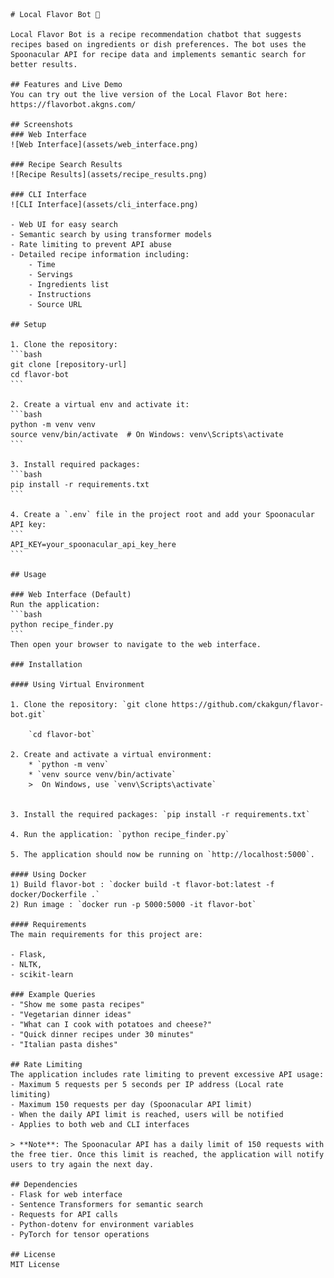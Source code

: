     # Local Flavor Bot 🍳

    Local Flavor Bot is a recipe recommendation chatbot that suggests recipes based on ingredients or dish preferences. The bot uses the Spoonacular API for recipe data and implements semantic search for better results.

    ## Features and Live Demo
    You can try out the live version of the Local Flavor Bot here: https://flavorbot.akgns.com/

    ## Screenshots
    ### Web Interface
    ![Web Interface](assets/web_interface.png)

    ### Recipe Search Results
    ![Recipe Results](assets/recipe_results.png)

    ### CLI Interface
    ![CLI Interface](assets/cli_interface.png)

    - Web UI for easy search
    - Semantic search by using transformer models
    - Rate limiting to prevent API abuse
    - Detailed recipe information including:
        - Time
        - Servings
        - Ingredients list
        - Instructions
        - Source URL

    ## Setup

    1. Clone the repository:
    ```bash
    git clone [repository-url]
    cd flavor-bot
    ```

    2. Create a virtual env and activate it:
    ```bash
    python -m venv venv
    source venv/bin/activate  # On Windows: venv\Scripts\activate
    ```

    3. Install required packages:
    ```bash
    pip install -r requirements.txt
    ```

    4. Create a `.env` file in the project root and add your Spoonacular API key:
    ```
    API_KEY=your_spoonacular_api_key_here
    ```

    ## Usage

    ### Web Interface (Default)
    Run the application:
    ```bash
    python recipe_finder.py
    ```
    Then open your browser to navigate to the web interface.

    ### Installation

    #### Using Virtual Environment

    1. Clone the repository: `git clone https://github.com/ckakgun/flavor-bot.git`
    
        `cd flavor-bot`

    2. Create and activate a virtual environment: 
        * `python -m venv` 
        * `venv source venv/bin/activate` 
        >  On Windows, use `venv\Scripts\activate`


    3. Install the required packages: `pip install -r requirements.txt`

    4. Run the application: `python recipe_finder.py`

    5. The application should now be running on `http://localhost:5000`.

    #### Using Docker
    1) Build flavor-bot : `docker build -t flavor-bot:latest -f docker/Dockerfile .`
    2) Run image : `docker run -p 5000:5000 -it flavor-bot`
    
    #### Requirements
    The main requirements for this project are:

    - Flask,
    - NLTK,
    - scikit-learn

    ### Example Queries
    - "Show me some pasta recipes"
    - "Vegetarian dinner ideas"
    - "What can I cook with potatoes and cheese?"
    - "Quick dinner recipes under 30 minutes"
    - "Italian pasta dishes"

    ## Rate Limiting
    The application includes rate limiting to prevent excessive API usage:
    - Maximum 5 requests per 5 seconds per IP address (Local rate limiting)
    - Maximum 150 requests per day (Spoonacular API limit)
    - When the daily API limit is reached, users will be notified
    - Applies to both web and CLI interfaces

    > **Note**: The Spoonacular API has a daily limit of 150 requests with the free tier. Once this limit is reached, the application will notify users to try again the next day.

    ## Dependencies
    - Flask for web interface
    - Sentence Transformers for semantic search
    - Requests for API calls
    - Python-dotenv for environment variables
    - PyTorch for tensor operations

    ## License
    MIT License
